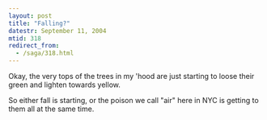 ```yaml
---
layout: post
title: "Falling?"
datestr: September 11, 2004
mtid: 318
redirect_from:
  - /saga/318.html
---
```


Okay, the very tops of the trees in my 'hood are just starting to loose their green and lighten towards yellow.

So either fall is starting, or the poison we call "air" here in NYC is getting to them all at the same time.


